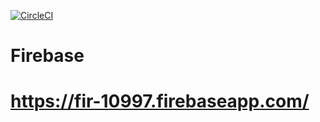 [![CircleCI](https://circleci.com/gh/Burach0k/Firebase/tree/master.svg?style=svg)](https://circleci.com/gh/Burach0k/Firebase/tree/master)

# Firebase
# https://fir-10997.firebaseapp.com/
